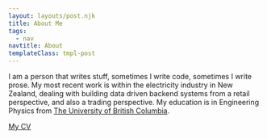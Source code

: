 ```yaml
---
layout: layouts/post.njk
title: About Me
tags:
  - nav
navtitle: About
templateClass: tmpl-post
---
```


I am a person that writes stuff, sometimes I write code, sometimes I write prose.
My most recent work is within the electricity industry in New Zealand, dealing with building data driven backend systems from a retail perspective, and also a trading perspective. My education is in Engineering Physics from [The University of British Columbia](https://www.ubc.ca/).

[My CV](/img/billy-resume.pdf)